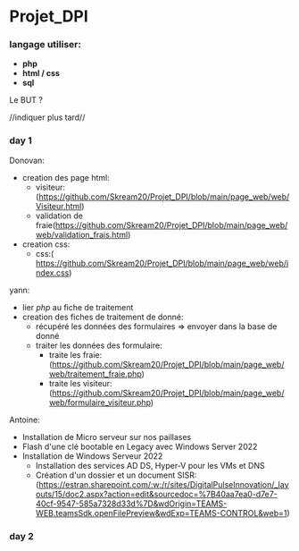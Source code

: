# <h1>Projet_DPI</h1>

<h3>langage utiliser:</h3>

- **php**
- **html / css**
- **sql**

Le BUT ?

//indiquer plus tard//

<h3>day 1</h3>

Donovan:

- creation des page html:
  - visiteur: (https://github.com/Skream20/Projet_DPI/blob/main/page_web/web/Visiteur.html)
  - validation de fraie(https://github.com/Skream20/Projet_DPI/blob/main/page_web/web/validation_frais.html)
- creation css:
  - css:( https://github.com/Skream20/Projet_DPI/blob/main/page_web/web/index.css)

yann:

- lier _php_ au fiche de traitement
- creation des fiches de traitement de donné:
  - récupéré les données des formulaires => envoyer dans la base de donné
  - traiter les données des formulaire:
    - traite les fraie: (https://github.com/Skream20/Projet_DPI/blob/main/page_web/web/traitement_fraie.php)
    - traite les visiteur: (https://github.com/Skream20/Projet_DPI/blob/main/page_web/web/formulaire_visiteur.php)

Antoine:

- Installation de Micro serveur sur nos paillases
- Flash d'une clé bootable en Legacy avec Windows Server 2022
- Installation de Windows Serveur 2022
  - Installation des services AD DS, Hyper-V pour les VMs et DNS
  - Création d'un dossier et un document SISR: (https://estran.sharepoint.com/:w:/r/sites/DigitalPulseInnovation/_layouts/15/doc2.aspx?action=edit&sourcedoc=%7B40aa7ea0-d7e7-40cf-9547-585a7328d33d%7D&wdOrigin=TEAMS-WEB.teamsSdk.openFilePreview&wdExp=TEAMS-CONTROL&web=1)

<h3>day 2</h3>
